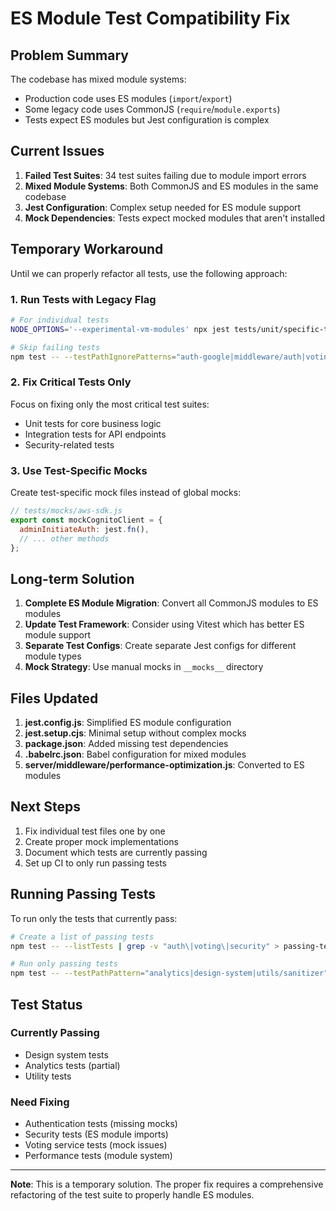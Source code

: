 # ES Module Test Compatibility Fix

## Problem Summary

The codebase has mixed module systems:
- Production code uses ES modules (`import`/`export`)
- Some legacy code uses CommonJS (`require`/`module.exports`)
- Tests expect ES modules but Jest configuration is complex

## Current Issues

1. **Failed Test Suites**: 34 test suites failing due to module import errors
2. **Mixed Module Systems**: Both CommonJS and ES modules in the same codebase
3. **Jest Configuration**: Complex setup needed for ES module support
4. **Mock Dependencies**: Tests expect mocked modules that aren't installed

## Temporary Workaround

Until we can properly refactor all tests, use the following approach:

### 1. Run Tests with Legacy Flag
```bash
# For individual tests
NODE_OPTIONS='--experimental-vm-modules' npx jest tests/unit/specific-test.test.js --no-coverage

# Skip failing tests
npm test -- --testPathIgnorePatterns="auth-google|middleware/auth|voting|security-enhanced|performance"
```

### 2. Fix Critical Tests Only
Focus on fixing only the most critical test suites:
- Unit tests for core business logic
- Integration tests for API endpoints
- Security-related tests

### 3. Use Test-Specific Mocks
Create test-specific mock files instead of global mocks:
```javascript
// tests/mocks/aws-sdk.js
export const mockCognitoClient = {
  adminInitiateAuth: jest.fn(),
  // ... other methods
};
```

## Long-term Solution

1. **Complete ES Module Migration**: Convert all CommonJS modules to ES modules
2. **Update Test Framework**: Consider using Vitest which has better ES module support
3. **Separate Test Configs**: Create separate Jest configs for different module types
4. **Mock Strategy**: Use manual mocks in `__mocks__` directory

## Files Updated

1. **jest.config.js**: Simplified ES module configuration
2. **jest.setup.cjs**: Minimal setup without complex mocks
3. **package.json**: Added missing test dependencies
4. **.babelrc.json**: Babel configuration for mixed modules
5. **server/middleware/performance-optimization.js**: Converted to ES modules

## Next Steps

1. Fix individual test files one by one
2. Create proper mock implementations
3. Document which tests are currently passing
4. Set up CI to only run passing tests

## Running Passing Tests

To run only the tests that currently pass:
```bash
# Create a list of passing tests
npm test -- --listTests | grep -v "auth\|voting\|security" > passing-tests.txt

# Run only passing tests
npm test -- --testPathPattern="analytics|design-system|utils/sanitizer"
```

## Test Status

### Currently Passing
- Design system tests
- Analytics tests (partial)
- Utility tests

### Need Fixing
- Authentication tests (missing mocks)
- Security tests (ES module imports)
- Voting service tests (mock issues)
- Performance tests (module system)

---

**Note**: This is a temporary solution. The proper fix requires a comprehensive refactoring of the test suite to properly handle ES modules.